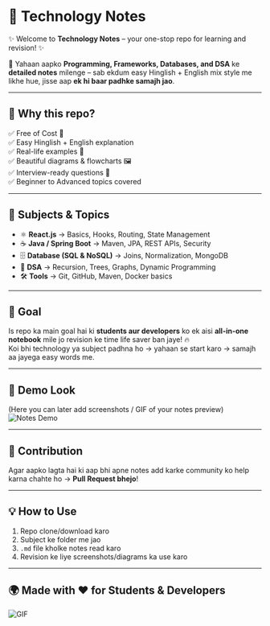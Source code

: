 # 📘 Technology Notes

✨ Welcome to **Technology Notes** – your one-stop repo for learning and revision! ✨  

🚀 Yahaan aapko **Programming, Frameworks, Databases, and DSA** ke **detailed notes** milenge – sab ekdum easy Hinglish + English mix style me likhe hue, jisse aap **ek hi baar padhke samajh jao**.  

---

## 🌟 Why this repo?
✅ Free of Cost 📖  
✅ Easy Hinglish + English explanation  
✅ Real-life examples 🏡  
✅ Beautiful diagrams & flowcharts 🖼️  
✅ Interview-ready questions 🎯  
✅ Beginner to Advanced topics covered  

---

## 📂 Subjects & Topics
- ⚛️ **React.js** → Basics, Hooks, Routing, State Management  
- ☕ **Java / Spring Boot** → Maven, JPA, REST APIs, Security  
- 🗄️ **Database (SQL & NoSQL)** → Joins, Normalization, MongoDB  
- 🧩 **DSA** → Recursion, Trees, Graphs, Dynamic Programming  
- 🛠️ **Tools** → Git, GitHub, Maven, Docker basics  

---

## 🎯 Goal
Is repo ka main goal hai ki **students aur developers** ko ek aisi **all-in-one notebook** mile jo revision ke time life saver ban jaye! 🔥  
Koi bhi technology ya subject padhna ho → yahaan se start karo → samajh aa jayega easy words me.  

---

## 📸 Demo Look
(Here you can later add screenshots / GIF of your notes preview)  
![Notes Demo](https://media.giphy.com/media/ZgTR3UQ9XAWDvqy9jv/giphy.gif)  

---

## 🤝 Contribution
Agar aapko lagta hai ki aap bhi apne notes add karke community ko help karna chahte ho → **Pull Request bhejo**!  

---

## 💡 How to Use
1. Repo clone/download karo  
2. Subject ke folder me jao  
3. `.md` file kholke notes read karo  
4. Revision ke liye screenshots/diagrams ka use karo  

---

## 🌍 Made with ❤️ for Students & Developers
![GIF](https://media.giphy.com/media/QssGEmpkyEOhBCb7e1/giphy.gif)
